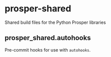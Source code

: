 # prosper-shared
Shared build files for the Python Prosper libraries

## prosper_shared.autohooks

Pre-commit hooks for use with `autohooks`.

